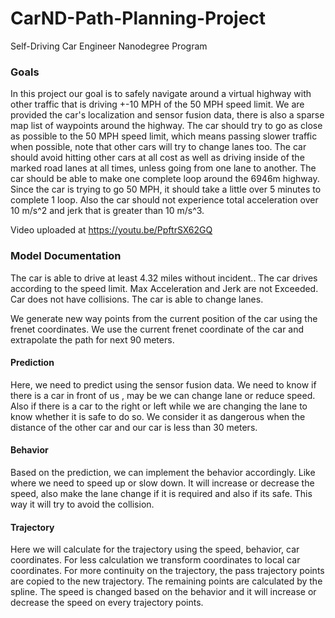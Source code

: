 # CarND-Path-Planning-Project
Self-Driving Car Engineer Nanodegree Program

### Goals

In this project our goal is to safely navigate around a virtual highway with other traffic that is driving +-10 MPH of the 50 MPH speed limit. We are provided the car's localization and sensor fusion data, there is also a sparse map list of waypoints around the highway. The car should try to go as close as possible to the 50 MPH speed limit, which means passing slower traffic when possible, note that other cars will try to change lanes too. The car should avoid hitting other cars at all cost as well as driving inside of the marked road lanes at all times, unless going from one lane to another. The car should be able to make one complete loop around the 6946m highway. Since the car is trying to go 50 MPH, it should take a little over 5 minutes to complete 1 loop. Also the car should not experience total acceleration over 10 m/s^2 and jerk that is greater than 10 m/s^3.


Video uploaded at https://youtu.be/PpftrSX62GQ

### Model Documentation
The car is able to drive at least 4.32 miles without incident..
The car drives according to the speed limit. 
Max Acceleration and Jerk are not Exceeded.
Car does not have collisions.
The car is able to change lanes.

We generate new way points from the current position of the car using the frenet coordinates. We use the current frenet coordinate of the car and extrapolate the path for next 90 meters.

#### Prediction

Here, we need to predict using the sensor fusion data. We need to know if there is a car in front of us , may be we can change lane or reduce speed. Also if there is a car to the right or left while we are changing the lane to know whether it is safe to do so.
We consider it as dangerous when the distance of the other car and our car is less than 30 meters. 

#### Behavior 

Based on the prediction, we can implement the behavior accordingly. Like where we need to speed up or slow down. It will increase or decrease the speed, also make the lane change if it is required and also if its safe. This way it will try to avoid the collision. 

#### Trajectory

Here we will calculate for the trajectory using the speed, behavior, car coordinates. 
For less calculation we transform coordinates to local car coordinates. For more continuity on the trajectory, the pass trajectory points are copied to the new trajectory. The remaining points are calculated by the spline.
The speed is changed based on the behavior and it will increase or decrease the speed on every trajectory points.
